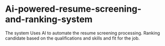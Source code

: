 # Ai-powered-resume-screening-and-ranking-system
The system Uses AI to automate the resume screening processing. Ranking candidate based on the qualifications and skills and fit for the job. 
